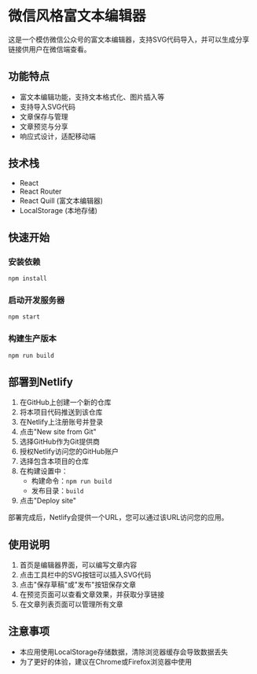 # 微信风格富文本编辑器

这是一个模仿微信公众号的富文本编辑器，支持SVG代码导入，并可以生成分享链接供用户在微信端查看。

## 功能特点

- 富文本编辑功能，支持文本格式化、图片插入等
- 支持导入SVG代码
- 文章保存与管理
- 文章预览与分享
- 响应式设计，适配移动端

## 技术栈

- React
- React Router
- React Quill (富文本编辑器)
- LocalStorage (本地存储)

## 快速开始

### 安装依赖

```bash
npm install
```

### 启动开发服务器

```bash
npm start
```

### 构建生产版本

```bash
npm run build
```

## 部署到Netlify

1. 在GitHub上创建一个新的仓库
2. 将本项目代码推送到该仓库
3. 在Netlify上注册账号并登录
4. 点击"New site from Git"
5. 选择GitHub作为Git提供商
6. 授权Netlify访问您的GitHub账户
7. 选择包含本项目的仓库
8. 在构建设置中：
   - 构建命令：`npm run build`
   - 发布目录：`build`
9. 点击"Deploy site"

部署完成后，Netlify会提供一个URL，您可以通过该URL访问您的应用。

## 使用说明

1. 首页是编辑器界面，可以编写文章内容
2. 点击工具栏中的SVG按钮可以插入SVG代码
3. 点击"保存草稿"或"发布"按钮保存文章
4. 在预览页面可以查看文章效果，并获取分享链接
5. 在文章列表页面可以管理所有文章

## 注意事项

- 本应用使用LocalStorage存储数据，清除浏览器缓存会导致数据丢失
- 为了更好的体验，建议在Chrome或Firefox浏览器中使用 